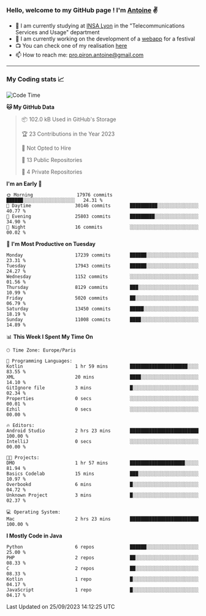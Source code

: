 ### Hello, welcome to my GitHub page ! I'm [Antoine](https://github.com/AntoinePiron) ✌️

- 🌱 I am currently studying at [INSA Lyon](https://www.insa-lyon.fr) in the "Telecommunications Services and Usage" department
- 🔭 I am currently working on the development of a [webapp](https://github.com/24HeuresINSA/Overbookd) for a festival
- 📺 You can check one of my realisation [here](https://astustc.fr)
- 📫 How to reach me: [pro.piron.antoine@gmail.com](mailto:pro.piron.antoine@gmail.com)

---

### My Coding stats 📈
<!--START_SECTION:waka-->
![Code Time](http://img.shields.io/badge/Code%20Time-187%20hrs%207%20mins-blue)

**🐱 My GitHub Data** 

> 📦 102.0 kB Used in GitHub's Storage 
 > 
> 🏆 23 Contributions in the Year 2023
 > 
> 🚫 Not Opted to Hire
 > 
> 📜 13 Public Repositories 
 > 
> 🔑 4 Private Repositories 
 > 
**I'm an Early 🐤** 

```text
🌞 Morning                17976 commits       ██████░░░░░░░░░░░░░░░░░░░   24.31 % 
🌆 Daytime                30146 commits       ██████████░░░░░░░░░░░░░░░   40.77 % 
🌃 Evening                25803 commits       █████████░░░░░░░░░░░░░░░░   34.90 % 
🌙 Night                  16 commits          ░░░░░░░░░░░░░░░░░░░░░░░░░   00.02 % 
```
📅 **I'm Most Productive on Tuesday** 

```text
Monday                   17239 commits       ██████░░░░░░░░░░░░░░░░░░░   23.31 % 
Tuesday                  17943 commits       ██████░░░░░░░░░░░░░░░░░░░   24.27 % 
Wednesday                1152 commits        ░░░░░░░░░░░░░░░░░░░░░░░░░   01.56 % 
Thursday                 8129 commits        ███░░░░░░░░░░░░░░░░░░░░░░   10.99 % 
Friday                   5020 commits        ██░░░░░░░░░░░░░░░░░░░░░░░   06.79 % 
Saturday                 13450 commits       █████░░░░░░░░░░░░░░░░░░░░   18.19 % 
Sunday                   11008 commits       ████░░░░░░░░░░░░░░░░░░░░░   14.89 % 
```


📊 **This Week I Spent My Time On** 

```text
🕑︎ Time Zone: Europe/Paris

💬 Programming Languages: 
Kotlin                   1 hr 59 mins        █████████████████████░░░░   83.55 % 
XML                      20 mins             ████░░░░░░░░░░░░░░░░░░░░░   14.10 % 
GitIgnore file           3 mins              █░░░░░░░░░░░░░░░░░░░░░░░░   02.34 % 
Properties               0 secs              ░░░░░░░░░░░░░░░░░░░░░░░░░   00.01 % 
Ezhil                    0 secs              ░░░░░░░░░░░░░░░░░░░░░░░░░   00.00 % 

🔥 Editors: 
Android Studio           2 hrs 23 mins       █████████████████████████   100.00 % 
IntelliJ                 0 secs              ░░░░░░░░░░░░░░░░░░░░░░░░░   00.00 % 

🐱‍💻 Projects: 
DMO                      1 hr 57 mins        ████████████████████░░░░░   81.94 % 
Basics Codelab           15 mins             ███░░░░░░░░░░░░░░░░░░░░░░   10.97 % 
Overbookd                6 mins              █░░░░░░░░░░░░░░░░░░░░░░░░   04.72 % 
Unknown Project          3 mins              █░░░░░░░░░░░░░░░░░░░░░░░░   02.37 % 

💻 Operating System: 
Mac                      2 hrs 23 mins       █████████████████████████   100.00 % 
```

**I Mostly Code in Java** 

```text
Python                   6 repos             ██████░░░░░░░░░░░░░░░░░░░   25.00 % 
PHP                      2 repos             ██░░░░░░░░░░░░░░░░░░░░░░░   08.33 % 
C                        2 repos             ██░░░░░░░░░░░░░░░░░░░░░░░   08.33 % 
Kotlin                   1 repo              █░░░░░░░░░░░░░░░░░░░░░░░░   04.17 % 
JavaScript               1 repo              █░░░░░░░░░░░░░░░░░░░░░░░░   04.17 % 
```




 Last Updated on 25/09/2023 14:12:25 UTC
<!--END_SECTION:waka-->
